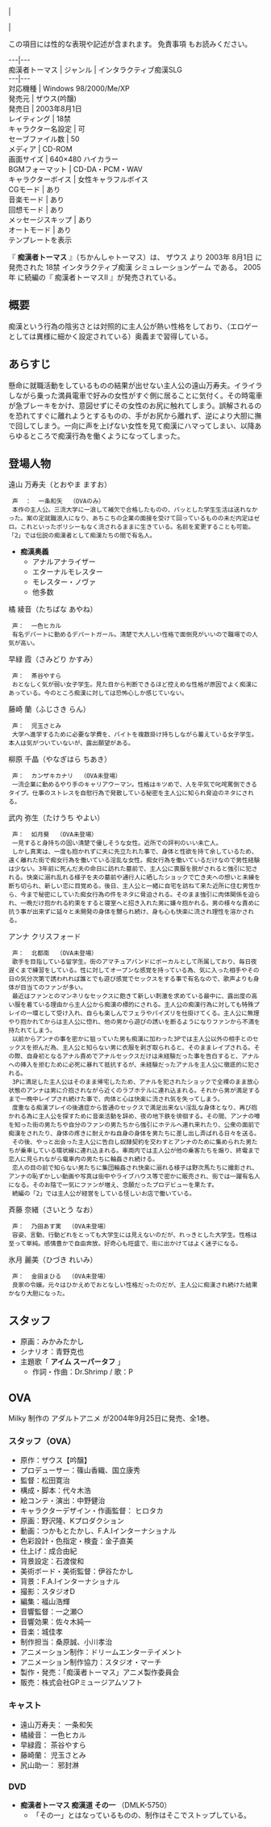 |

|

この項目には性的な表現や記述が含まれます。  免責事項  もお読みください。  
  
---|---  
痴漢者トーマス  |  ジャンル  |  インタラクティブ痴漢SLG   
---|---  
対応機種  |  Windows 98/2000/Me/XP   
発売元  |  ザウス(吟醸)   
発売日  |  2003年8月1日   
レイティング  |  18禁   
キャラクター名設定  |  可   
セーブファイル数  |  50   
メディア  |  CD-ROM   
画面サイズ  |  640×480 ハイカラー   
BGMフォーマット  |  CD-DA・PCM・WAV   
キャラクターボイス  |  女性キャラフルボイス   
CGモード  |  あり   
音楽モード  |  あり   
回想モード  |  あり   
メッセージスキップ  |  あり   
オートモード  |  あり   
テンプレートを表示  
  
『 **痴漢者トーマス** 』（ちかんしゃトーマス）は、  ザウス  より  2003年  8月1日  に発売された  18禁  インタラクティブ痴漢
シミュレーションゲーム  である。  2005年  に続編の『  痴漢者トーマスII  』が発売されている。

##  概要  

痴漢という行為の陰劣さとは対照的に主人公が熱い性格をしており、（エロゲーとしては異様に細かく設定されている）奥義まで習得している。

##  あらすじ  

懸命に就職活動をしているものの結果が出せない主人公の遠山万寿夫。イライラしながら乗った満員電車で好みの女性がすぐ側に居ることに気付く。その時電車が急ブレーキをかけ、意図せずにその女性のお尻に触れてしまう。誤解されるのを恐れてすぐに離れようとするものの、手がお尻から離れず、逆により大胆に撫で回してしまう。一向に声を上げない女性を見て痴漢にハマってしまい、以降あらゆるところで痴漢行為を働くようになってしまった。

##  登場人物  

遠山 万寿夫（とおやま ますお）

     声  ：  一条和矢  （OVAのみ） 
     本作の主人公。三流大学に一浪して補欠で合格したものの、パッとした学生生活は送れなかった。案の定就職浪人になり、あちこちの企業の面接を受けて回っているものの未だ内定はゼロ。これといったポリシーもなく流されるままに生きている。名前を変更することも可能。「2」では伝説の痴漢者として痴漢たちの間で有名人。 

  * **痴漢奥義**
    * アナルアナライザー 
    * エターナルモレスター 
    * モレスター・ノヴァ 
    * 他多数 

橘 綾音（たちばな あやね）

     声：  一色ヒカル 
     有名デパートに勤めるデパートガール。清楚で大人しい性格で面倒見がいいので職場での人気が高い。 
早緑 霞（さみどり かすみ）

     声：  茶谷やすら 
     おとなしく気が弱い女子学生。見た目から判断できるほど控えめな性格が原因でよく痴漢にあっている。今のところ痴漢に対しては恐怖心しか感じていない。 
藤崎 蘭（ふじさき らん）

     声：  児玉さとみ 
     大学へ進学するために必要な学費を、バイトを複数掛け持ちしながら蓄えている女子学生。本人は気がついていないが、露出願望がある。 
柳原 千晶（やなぎはら ちあき）

     声：  カンザキカナリ  （OVA未登場） 
     一流企業に勤めるやり手のキャリアウーマン。性格はキツめで、人を平気で叱咤罵倒できるタイプ。仕事のストレスを自慰行為で発散している秘密を主人公に知られ脅迫のネタにされる。 
武内 弥生（たけうち やよい）

     声：  如月葵  （OVA未登場） 
     一見すると身持ちの固い清楚で優しそうな女性。近所での評判のいい未亡人。 
     しかし真実は、一度も抱かれずに夫に先立たれた事で、身体と性欲を持て余しているため、遠く離れた街で痴女行為を働いている淫乱な女性。痴女行為を働いているだけなので男性経験は少ない。3年前に死んだ夫の命日に訪れた墓前で、主人公に喪服を脱がされると強引に犯される。快楽に溺れ乱れる様子を夫の墓前や通行人に晒したショックで亡き夫への想いと未練を断ち切られ、新しい恋に目覚める。後日、主人公と一緒に自宅を訪ねて来た近所に住む男性から、今まで秘密にしていた痴女行為の件をネタに脅迫される。そのまま強引に肉体関係を迫られ、一晩だけ抱かれる約束をすると寝室へと招き入れた男に嫌々抱かれる。男の様々な責めに抗う事が出来ずに延々と未開発の身体を嬲られ続け、身も心も快楽に流され理性を溶かされる。 
アンナ クリスフォード

     声：  北都南  （OVA未登場） 
     歌手を目指している留学生。街のアマチュアバンドにボーカルとして所属しており、毎日夜遅くまで練習をしている。性に対してオープンな感覚を持っている為、気に入った相手やその日の気分次第で誘われれば誰とでも遊び感覚でセックスをする事で有名なので、歌声よりも身体が目当てのファンが多い。 
     最近はファンとのマンネリなセックスに飽きて新しい刺激を求めている最中に、露出度の高い服を着ている理由から主人公から痴漢の標的にされる。主人公の痴漢行為に対しても特殊プレイの一環として受け入れ、自らも楽しんでフェラやパイズリを仕掛けてくる。主人公に無理やり抱かれてからは主人公に惚れ、他の男から遊びの誘いを断るようになりファンから不満を持たれてしまう。 
     以前からアンナの事を密かに狙っていた男も痴漢に加わった3Pでは主人公以外の相手とのセックスを拒んだ為、主人公と知らない男に衣服を剥ぎ取られると、そのままレイプされる。その際、自身初となるアナル責めでアナルセックスだけは未経験だった事を告白すると、アナルへの挿入を拒むために必死に暴れて抵抗するが、未経験だったアナルを主人公に徹底的に犯される。 
     3Pに満足した主人公はそのまま帰宅したため、アナルを犯されたショックで全裸のまま放心状態のアンナは男に介抱されながら近くのラブホテルに連れ込まれる。それから男が満足するまで一晩中レイプされ続けた事で、肉体と心は快楽に流され気を失ってしまう。 
     度重なる痴漢プレイの後遺症から普通のセックスで満足出来ない淫乱な身体となり、再び抱かれる為に主人公を探すために音楽活動を辞め、夜の地下鉄を徘徊する。その間、アンナの噂を知った街の男たちや自分のファンの男たちから強引にホテルへ連れ来れたり、公衆の面前で痴漢をされたり、身体の疼きに耐えかね自身の身体を男たちに差し出し弄ばれる日々を送る。 
     その後、やっと出会った主人公に告白し奴隷契約を交わすとアンナのために集められた男たちが乗車している環状線に連れ込まれる。車両内では主人公が他の乗客たちを煽り、終電まで恋人に見られながら電車内の男たちに輪姦され続ける。 
     恋人の目の前で知らない男たちに集団輪姦され快楽に溺れる様子は野次馬たちに撮影され、アンナの恥ずかしい動画や写真は街中やライブハウス等で密かに販売され、街では一躍有名人になる。そのお陰で一気にファンが増え、念願だったプロデビューを果たす。 
     続編の「2」では主人公が経営をしている怪しいお店で働いている。 
斉藤 奈緒（さいとう なお）

     声：  乃田あす実  （OVA未登場） 
     容姿、言動、行動どれをとっても大学生には見えないのだが、れっきとした大学生。性格は至って単純。感情豊かで自由奔放。好奇心も旺盛で、街に出かけてはよく迷子になる。 
氷月 麗美（ひづき れいみ）

     声：  金田まひる  （OVA未登場） 
     良家の令嬢。元々はひかえめでおとなしい性格だったのだが、主人公に痴漢され続けた結果かなり大胆になった。 

##  スタッフ  

  * 原画：みかみたかし 
  * シナリオ：青野克也 
  * 主題歌「 **アイム スーパータフ** 」 
    * 作詞・作曲：Dr.Shrimp / 歌：P 

##  OVA  

Milky  制作の  アダルトアニメ  が2004年9月25日に発売、全1巻。

###  スタッフ（OVA）  

  * 原作：ザウス【吟醸】 
  * プロデューサー：篠山香織、国立康秀 
  * 監督：松田寛治 
  * 構成・脚本：代々木浩 
  * 絵コンテ・演出：中野健治 
  * キャラクターデザイン・作画監督：  ヒロタカ 
  * 原画：野沢隆、Kプロダクション 
  * 動画：つかもとたかし、F.A.Iインターナショナル 
  * 色彩設計・色指定・検査：金子直美 
  * 仕上げ：成合由紀 
  * 背景設定：石渡俊和 
  * 美術ボード・美術監督：伊谷たかし 
  * 背景：F.A.Iインターナショナル 
  * 撮影：スタジオD 
  * 編集：福山浩輝 
  * 音響監督：一之瀬○ 
  * 音響効果：佐々木純一 
  * 音楽：城佳孝 
  * 制作担当：桑原誠、小川孝治 
  * アニメーション制作：ドリームエンターテイメント 
  * アニメーション制作協力：スタジオ・マーチ 
  * 製作・発売：「痴漢者トーマス」アニメ製作委員会 
  * 販売：株式会社GPミュージアムソフト 

###  キャスト  

  * 遠山万寿夫：  一条和矢 
  * 橘綾音：  一色ヒカル 
  * 早緑霞：  茶谷やすら 
  * 藤崎蘭：  児玉さとみ 
  * 尻山助一：  邪封淋 

###  DVD  

  * **痴漢者トーマス 痴漢道 その一** （DMLK-5750） 
    * 「その一」とはなっているものの、制作はそこでストップしている。 

